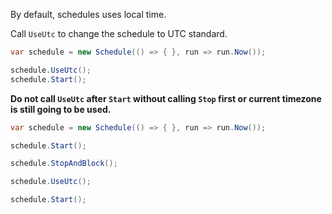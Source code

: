 By default, schedules uses local time.

Call `UseUtc` to change the schedule to UTC standard. 

```cs
var schedule = new Schedule(() => { }, run => run.Now());

schedule.UseUtc();
schedule.Start();
```

**Do not call `UseUtc` after `Start` without calling `Stop` first or current timezone is still going to be used.**


```cs
var schedule = new Schedule(() => { }, run => run.Now());

schedule.Start();

schedule.StopAndBlock();

schedule.UseUtc();

schedule.Start();
```